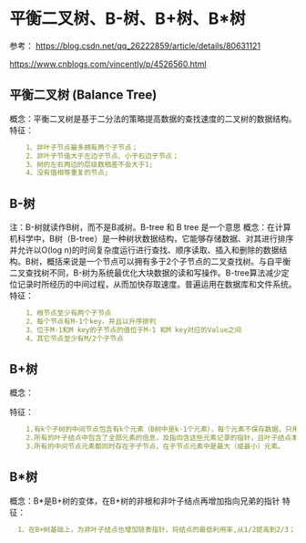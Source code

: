# 平衡二叉树、B-树、B+树、B*树
参考：
https://blog.csdn.net/qq_26222859/article/details/80631121

https://www.cnblogs.com/vincently/p/4526560.html
## 平衡二叉树 (Balance Tree)
概念：平衡二叉树是基于二分法的策略提高数据的查找速度的二叉树的数据结构。
特征：
```yaml
    1、非叶子节点最多拥有两个子节点；
    2、非叶子节值大于左边子节点、小于右边子节点；
    3、树的左右两边的层级数相差不会大于1;
    4、没有值相等重复的节点;
```
## B-树
注：B-树就读作B树，而不是B减树。B-tree 和 B tree 是一个意思
概念：在计算机科学中，B树（B-tree）是一种树状数据结构，它能够存储数据、对其进行排序并允许以O(log n)的时间复杂度运行进行查找、顺序读取、插入和删除的数据结构。B树，概括来说是一个节点可以拥有多于2个子节点的二叉查找树。与自平衡二叉查找树不同，B-树为系统最优化大块数据的读和写操作。B-tree算法减少定位记录时所经历的中间过程，从而加快存取速度。普遍运用在数据库和文件系统。
特征：
```yaml
    1、根节点至少有两个子节点
    2、每个节点有M-1个key，并且以升序排列
    3、位于M-1和M key的子节点的值位于M-1 和M key对应的Value之间
    4、其它节点至少有M/2个子节点
```
## B+树
概念：

特征：
```yaml
    1.有k个子树的中间节点包含有k个元素（B树中是k-1个元素），每个元素不保存数据，只用来索引，所有数据都保存在叶子节点。
    2.所有的叶子结点中包含了全部元素的信息，及指向含这些元素记录的指针，且叶子结点本身依关键字的大小自小而大顺序链接。
    3.所有的中间节点元素都同时存在于子节点，在子节点元素中是最大（或最小）元素。
```
## B*树
概念：B*是B+树的变体，在B+树的非根和非叶子结点再增加指向兄弟的指针
特征：
```yaml
  1、在B+树基础上，为非叶子结点也增加链表指针，将结点的最低利用率,从1/2提高到2/3；
```

